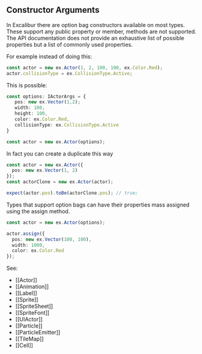 ## Constructor Arguments

In Excalibur there are option bag constructors available on most types. These support any public property or member, methods are not supported. The API documentation does not provide an exhaustive list of possible properties but a list of commonly used properties.

For example instead of doing this:

```typescript
const actor = new ex.Actor(1, 2, 100, 100, ex.Color.Red);
actor.collisionType = ex.CollisionType.Active;
```

This is possible:

```typescript
const options: IActorArgs = {
   pos: new ex.Vector(1,2);
   width: 100,
   height: 100,
   color: ex.Color.Red,
   collisionType: ex.CollisionType.Active
}

const actor = new ex.Actor(options);
```

In fact you can create a duplicate this way

```typescript
const actor = new ex.Actor({
  pos: new ex.Vector(1, 2)
});
const actorClone = new ex.Actor(actor);

expect(actor.pos).toBe(actorClone.pos); // true;
```

Types that support option bags can have their properties mass assigned using the assign method.

```typescript
const actor = new ex.Actor(options);

actor.assign({
  pos: new ex.Vector(100, 100),
  width: 1000,
  color: ex.Color.Red
});
```

See:

- [[Actor]]
- [[Animation]]
- [[Label]]
- [[Sprite]]
- [[SpriteSheet]]
- [[SpriteFont]]
- [[UIActor]]
- [[Particle]]
- [[ParticleEmitter]]
- [[TileMap]]
- [[Cell]]
